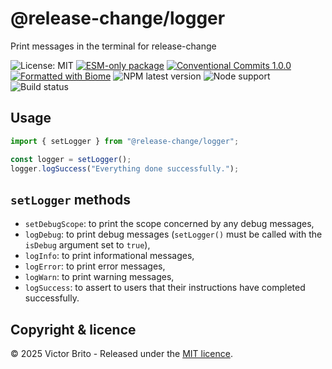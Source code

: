 # @release-change/logger

Print messages in the terminal for release-change

![License: MIT](https://img.shields.io/github/license/release-change/release-change)
[![ESM-only package](https://img.shields.io/badge/package-ESM--only-ffe536)](https://nodejs.org/api/esm.html)
[![Conventional Commits 1.0.0](https://img.shields.io/badge/Conventional%20Commits-1.0.0-%23FE5196?logo=conventionalcommits&logoColor=white)](https://conventionalcommits.org)
[![Formatted with Biome](https://img.shields.io/badge/Formatted_with-Biome-60a5fa?style=flat&logo=biome)](https://biomejs.dev/)
![NPM latest version](https://img.shields.io/npm/v/%40release-change%2Flogger/latest)
![Node support](https://img.shields.io/node/v/%40release-change%2Flogger)
![Build status](https://img.shields.io/github/actions/workflow/status/release-change/release-change/run-tests.yml)

## Usage

```ts
import { setLogger } from "@release-change/logger";

const logger = setLogger();
logger.logSuccess("Everything done successfully.");
```

## `setLogger` methods

- `setDebugScope`: to print the scope concerned by any debug messages,
- `logDebug`: to print debug messages (`setLogger()` must be called with the `isDebug` argument set to `true`),
- `logInfo`: to print informational messages,
- `logError`: to print error messages,
- `logWarn`: to print warning messages,
- `logSuccess`: to assert to users that their instructions have completed successfully.

## Copyright & licence

© 2025 Victor Brito - Released under the [MIT licence](./LICENSE).
